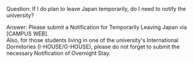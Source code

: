 Question: If I do plan to leave Japan temporarily, do I need to notify the university? 

Answer:
Please submit a Notification for Temporarily Leaving Japan via [CAMPUS WEB].  
Also, for those students living in one of the university's International Dormitories (I-HOUSE/G-HOUSE), please do not forget to submit the necessary Notification of Overnight Stay.